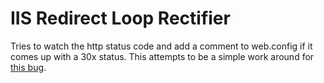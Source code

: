 # IIS Redirect Loop Rectifier
Tries to watch the http status code and add a comment to web.config
if it comes up with a 30x status.  This attempts to be a simple work around for
[this bug](http://forums.iis.net/t/1178961.aspx?Redirect+loop+bug).
